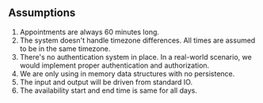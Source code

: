 ## Assumptions

1. Appointments are always 60 minutes long.
2. The system doesn't handle timezone differences. All times are assumed to be in the same timezone.
3. There's no authentication system in place. In a real-world scenario, we would implement proper authentication and authorization.
4. We are only using in memory data structures with no persistence.
5. The input and output will be driven from standard IO.
6. The availability start and end time is same for all days.

<!---
1. Add the driver code(biggest work yet). 
2. Test the end to end flow. 
3. Add unit test for all the public methods. 
4. Refactor the classes according to SOLID principles. 
-->
